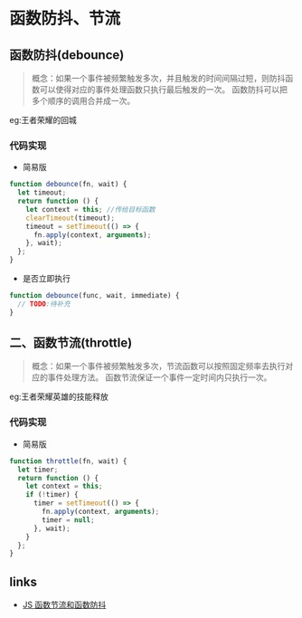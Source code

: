 # 函数防抖、节流

## 函数防抖(debounce)

> 概念：如果一个事件被频繁触发多次，并且触发的时间间隔过短，则防抖函数可以使得对应的事件处理函数只执行最后触发的一次。 函数防抖可以把多个顺序的调用合并成一次。

eg:王者荣耀的回城

### 代码实现

- 简易版

```javascript
function debounce(fn, wait) {
  let timeout;
  return function () {
    let context = this; //传给目标函数
    clearTimeout(timeout);
    timeout = setTimeout(() => {
      fn.apply(context, arguments);
    }, wait);
  };
}
```

- 是否立即执行

```javascript
function debounce(func, wait, immediate) {
  // TODO:待补充
}
```

## 二、函数节流(throttle)

> 概念：如果一个事件被频繁触发多次，节流函数可以按照固定频率去执行对应的事件处理方法。 函数节流保证一个事件一定时间内只执行一次。

eg:王者荣耀英雄的技能释放

### 代码实现

- 简易版

```javascript
function throttle(fn, wait) {
  let timer;
  return function () {
    let context = this;
    if (!timer) {
      timer = setTimeout(() => {
        fn.apply(context, arguments);
        timer = null;
      }, wait);
    }
  };
}
```

## links

- [JS 函数节流和函数防抖](https://juejin.im/post/6844903728328212488)
